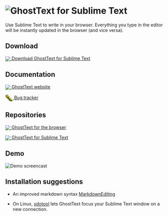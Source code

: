 # ![GhostText for Sublime Text](https://github.com/fregante/GhostText/raw/main/promo/gt_banner-for-sublimetext.png)

Use Sublime Text to write in your browser. Everything you type in the editor will be instantly updated in the browser (and vice versa).

## Download

[<img src="https://user-images.githubusercontent.com/1402241/226263051-8452482b-5922-4959-9ab4-615a2cf2ae2e.png" width="32" valign="middle"> Download GhostText for Sublime Text](https://sublime.wbond.net/packages/GhostText)

## Documentation

[<img src="https://raw.githubusercontent.com/fregante/GhostText/c33d6bf04089655043c14d3d0fd85c1df96ed49c/source/icons/icon48.png" width="24" valign="middle"> GhostText website](https://ghosttext.fregante.com)

[<img src="https://raw.githubusercontent.com/iamcal/emoji-data/afaa1a027c7f9b6f8d4b15cf22cd1e70a4a7d577/img-apple-64/1f41b.png" width="24" valign="middle"> Bug tracker](https://github.com/fregante/GhostText/issues)

## Repositories

<a href="https://github.com/fregante/GhostText"><picture><source media="(prefers-color-scheme: dark)" srcset="https://user-images.githubusercontent.com/3369400/139447912-e0f43f33-6d9f-45f8-be46-2df5bbc91289.png"><img width="24" valign="middle" src="https://user-images.githubusercontent.com/3369400/139448065-39a229ba-4b06-434b-bc67-616e2ed80c8f.png"></picture> GhostText for the browser</a>

<a href="https://github.com/GhostText/GhostText-for-SublimeText"><picture><source media="(prefers-color-scheme: dark)" srcset="https://user-images.githubusercontent.com/3369400/139447912-e0f43f33-6d9f-45f8-be46-2df5bbc91289.png"><img width="24" valign="middle" src="https://user-images.githubusercontent.com/3369400/139448065-39a229ba-4b06-434b-bc67-616e2ed80c8f.png"></picture> GhostText for Sublime Text</a>

## Demo

<img src="https://raw.githubusercontent.com/fregante/GhostText/d5273b134f88a96dd3a20bfeb09049bdbc5f8b70/promo/demo.gif" alt="Demo screencast">
 
## Installation suggestions

* An improved markdown syntax [MarkdownEditing](https://sublime.wbond.net/packages/MarkdownEditing)

* On Linux, [xdotool](http://www.semicomplete.com/projects/xdotool/) lets GhostText focus your Sublime Text window on a new connection.

